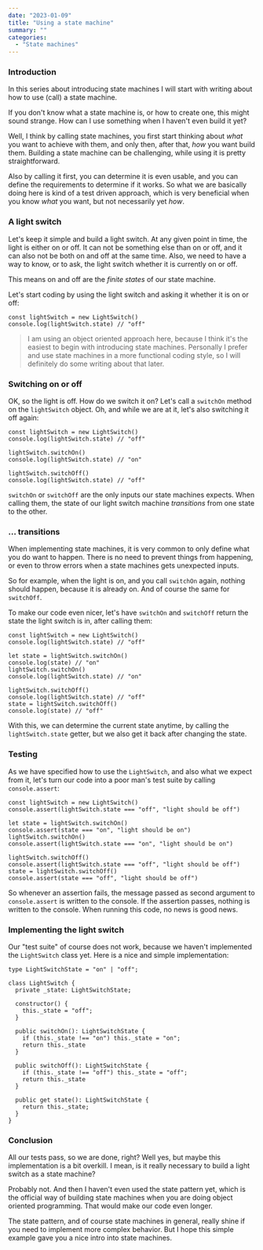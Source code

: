 ```yaml
---
date: "2023-01-09"
title: "Using a state machine"
summary: ""
categories:
  - "State machines"
---
```


### Introduction

In this series about introducing state machines I will start with writing about how to use (call) a state machine.

If you don't know what a state machine is, or how to create one, this might sound strange. How can I use something when I haven't even build it yet?

Well, I think by calling state machines, you first start thinking about _what_ you want to achieve with them, and only then, after that, _how_ you want build them. Building a state machine can be challenging, while using it is pretty straightforward.

Also by calling it first, you can determine it is even usable, and you can define the requirements to determine if it works. So what we are basically doing here is kind of a test driven approach, which is very beneficial when you know _what_ you want, but not necessarily yet _how_.

### A light switch

Let's keep it simple and build a light switch. At any given point in time, the light is either on or off. It can not be something else than on or off, and it can also not be both on and off at the same time. Also, we need to have a way to know, or to ask, the light switch whether it is currently on or off.

This means on and off are the _finite states_ of our state machine.

Let's start coding by using the light switch and asking it whether it is on or off:

```
const lightSwitch = new LightSwitch()
console.log(lightSwitch.state) // "off"
```

> I am using an object oriented approach here, because I think it's the easiest to begin with introducing state machines.
> Personally I prefer and use state machines in a more functional coding style, so I will definitely do some writing about that later.

### Switching on or off

OK, so the light is off. How do we switch it on? Let's call a `switchOn` method on the `lightSwitch` object. Oh, and while we are at it, let's also switching it off again:

```
const lightSwitch = new LightSwitch()
console.log(lightSwitch.state) // "off"

lightSwitch.switchOn()
console.log(lightSwitch.state) // "on"

lightSwitch.switchOff()
console.log(lightSwitch.state) // "off"
```

`switchOn` or `switchOff` are the only inputs our state machines expects. When calling them, the state of our light switch machine _transitions_ from one state to the other.

### ... transitions

When implementing state machines, it is very common to only define what you do want to happen. There is no need to prevent things from happening, or even to throw errors when a state machines gets unexpected inputs.

So for example, when the light is on, and you call `switchOn` again, nothing should happen, because it is already on. And of course the same for `switchOff`.

To make our code even nicer, let's have `switchOn` and `switchOff` return the state the light switch is in, after calling them:

```
const lightSwitch = new LightSwitch()
console.log(lightSwitch.state) // "off"

let state = lightSwitch.switchOn()
console.log(state) // "on"
lightSwitch.switchOn()
console.log(lightSwitch.state) // "on"

lightSwitch.switchOff()
console.log(lightSwitch.state) // "off"
state = lightSwitch.switchOff()
console.log(state) // "off"
```

With this, we can determine the current state anytime, by calling the `lightSwitch.state` getter, but we also get it back after changing the state.

### Testing

As we have specified how to use the `LightSwitch`, and also what we expect from it, let's turn our code into a poor man's test suite by calling `console.assert`:

```
const lightSwitch = new LightSwitch()
console.assert(lightSwitch.state === "off", "light should be off")

let state = lightSwitch.switchOn()
console.assert(state === "on", "light should be on")
lightSwitch.switchOn()
console.assert(lightSwitch.state === "on", "light should be on")

lightSwitch.switchOff()
console.assert(lightSwitch.state === "off", "light should be off")
state = lightSwitch.switchOff()
console.assert(state === "off", "light should be off")
```

So whenever an assertion fails, the message passed as second argument to `console.assert` is written to the console. If the assertion passes, nothing is written to the console. When running this code, no news is good news.

### Implementing the light switch

Our "test suite" of course does not work, because we haven't implemented the `LightSwitch` class yet. Here is a nice and simple implementation:

```
type LightSwitchState = "on" | "off";

class LightSwitch {
  private _state: LightSwitchState;

  constructor() {
    this._state = "off";
  }

  public switchOn(): LightSwitchState {
    if (this._state !== "on") this._state = "on";
    return this._state
  }

  public switchOff(): LightSwitchState {
    if (this._state !== "off") this._state = "off";
    return this._state
  }

  public get state(): LightSwitchState {
    return this._state;
  }
}
```

### Conclusion

All our tests pass, so we are done, right? Well yes, but maybe this implementation is a bit overkill. I mean, is it really necessary to build a light switch as a state machine?

Probably not. And then I haven't even used the state pattern yet, which is the official way of building state machines when you are doing object oriented programming. That would make our code even longer.

The state pattern, and of course state machines in general, really shine if you need to implement more complex behavior. But I hope this simple example gave you a nice intro into state machines.


